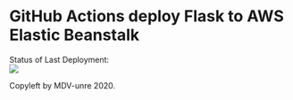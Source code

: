 # GitHub Actions deploy Flask to AWS Elastic Beanstalk

Status of Last Deployment:<br>
<img src="https://github.com/MDV-unre/github-actions/workflows/CI/CD-pipeline-AWS-ElasticBeanstalk/badge.svg?branch=master"><br>

Copyleft by MDV-unre 2020.
